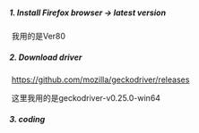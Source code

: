 ##### 1. Install Firefox browser  -> latest version

​	我用的是Ver80

##### 2. Download driver 

​	https://github.com/mozilla/geckodriver/releases

​    这里我用的是geckodriver-v0.25.0-win64

##### 3. coding 

